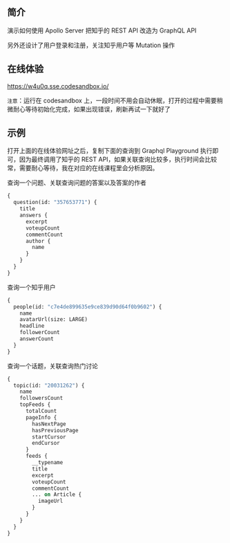 ## 简介

演示如何使用 Apollo Server 把知乎的 REST API 改造为 GraphQL API

另外还设计了用户登录和注册，关注知乎用户等 Mutation 操作

## 在线体验

https://w4u0q.sse.codesandbox.io/

`注意`：运行在 codesandbox 上，一段时间不用会自动休眠，打开的过程中需要稍微耐心等待初始化完成，如果出现错误，刷新再试一下就好了

## 示例

打开上面的在线体验网址之后，复制下面的查询到 Graphql Playground 执行即可，因为最终调用了知乎的 REST API，如果关联查询比较多，执行时间会比较常，需要耐心等待，我在对应的在线课程里会分析原因。

查询一个问题、关联查询问题的答案以及答案的作者

```graphql
{
  question(id: "357653771") {
    title
    answers {
      excerpt
      voteupCount
      commentCount
      author {
        name
      }
    }
  }
}
```

查询一个知乎用户

```graphql
{
  people(id: "c7e4de899635e9ce839d90d64f0b9602") {
    name
    avatarUrl(size: LARGE)
    headline
    followerCount
    answerCount
  }
}
```

查询一个话题，关联查询热门讨论

```graphql
{
  topic(id: "20031262") {
    name
    followersCount
    topFeeds {
      totalCount
      pageInfo {
        hasNextPage
        hasPreviousPage
        startCursor
        endCursor
      }
      feeds {
        __typename
        title
        excerpt
        voteupCount
        commentCount
        ... on Article {
          imageUrl
        }
      }
    }
  }
}
```
